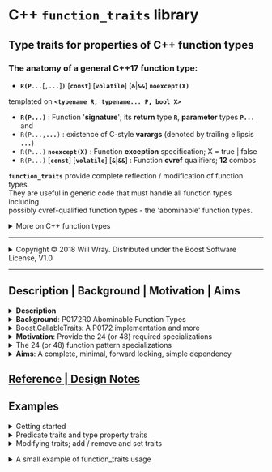 # **C++ `function_traits` library**

## Type traits for properties of C++ function types

### The anatomy of a general C++17 function type:

* **`R(P...`**[**`,...`**]**`)`** [**`const`**] [**`volatile`**] [**`&`**|**`&&`**] **`noexcept(X)`**

templated on **`<typename R, typename... P, bool X>`**  

* **`R(P...)`** : Function '**signature**'; its **return** type **`R`**, **parameter** types **`P...`** and
* `R(P...,`**`...`**`)` : existence of C-style **varargs** (denoted by trailing ellipsis **`...`**)
* `R(P...)` **`noexcept(X)`** : Function **exception** specification; X = true | false
* `R(P...)` [**`const`**] [**`volatile`**] [**`&`**|**`&&`**] : Function **cvref** qualifiers; **12** combos

**`function_traits`** provide complete reflection / modification of function types.  
They are useful in generic code that must handle all function types including  
possibly cvref-qualified function types - the 'abominable'  function types.

<details><summary>More on C++ function types</summary>

>**C++ function types** include the types of ordinary C/C++ free functions, e.g.:

    int()                 or  auto() -> int
    void() noexcept       or  auto() noexcept -> void
    void(int)             or  auto(int) -> void
    int(char const*,...)  or  auto(char const*,...) -> int

>C++ function types can also have cvref qualifiers:

    int() const&          or  auto() const& -> int
    void() && noexcept    or  auto() && noexcept -> void
    void(int) volatile    or  auto(int) volatile -> void

>Such cvref-qualified function types are an artifact of the C++ type system.  
Member functions carry cvref qualifiers for the implicit `*this` reference  
used in calling the member function, so cvref-qualified function types arise  
as part of pointer-to-member-function types.
>
>You cannot declare an ordinary free function with a cvref type and it is  
forbidden to form a pointer or a reference to a cvref-qualified function type.
>
>The standard type trait `std::is_function_v<F>` is true for all function types.  
>  
>The C++17 standard library doesn't provide other traits for C++ function types  
(mainly due to the complications caused by the possible cvref qualifers).  
This library fills in for the lack of function traits in the standard library.
</details>

----

<details><summary>Copyright &copy; 2018 Will Wray. Distributed under the Boost Software License, V1.0</summary>

### **Boost Software License** - Version 1.0 - August 17th, 2003

```txt
Permission is hereby granted, free of charge, to any person or organization
obtaining a copy of the software and accompanying documentation covered by
this license (the "Software") to use, reproduce, display, distribute,
execute, and transmit the Software, and to prepare derivative works of the
Software, and to permit third-parties to whom the Software is furnished to
do so, all subject to the following:

The copyright notices in the Software and this entire statement, including
the above license grant, this restriction and the following disclaimer,
must be included in all copies of the Software, in whole or in part, and
all derivative works of the Software, unless such copies or derivative
works are solely in the form of machine-executable object code generated by
a source language processor.

THE SOFTWARE IS PROVIDED "AS IS", WITHOUT WARRANTY OF ANY KIND, EXPRESS OR
IMPLIED, INCLUDING BUT NOT LIMITED TO THE WARRANTIES OF MERCHANTABILITY,
FITNESS FOR A PARTICULAR PURPOSE, TITLE AND NON-INFRINGEMENT. IN NO EVENT
SHALL THE COPYRIGHT HOLDERS OR ANYONE DISTRIBUTING THE SOFTWARE BE LIABLE
FOR ANY DAMAGES OR OTHER LIABILITY, WHETHER IN CONTRACT, TORT OR OTHERWISE,
ARISING FROM, OUT OF OR IN CONNECTION WITH THE SOFTWARE OR THE USE OR OTHER
DEALINGS IN THE SOFTWARE.
```

(Also at [boost.org](http://www.boost.org/LICENSE_1_0.txt) and accompanying file [LICENSE_1_0.txt](LICENSE_1_0.txt))

</details>

----

## **Description | Background | Motivation | Aims**

<details><summary><b>Description</b></summary>

**Type trait**: a template-based interface to query or modify the properties of types.

>**`function_traits`** is a library of traits for C++17 function types -  
no more, no less; it does not provide traits for general [Callable](https://en.cppreference.com/w/cpp/named_req/Callable) types  
(function traits can ease implementation of facilities like callable traits).
>
>It depends on std `<type_traits>` which it complements with function traits.  
The library uses `namespace ltl` for its traits, types and functions.
>
>It targets C++17 on recent gcc / clang / msvc compilers.  
Backwards compatibility, for older compilers or for pre-17, is not a priority.  
It is an 'alpha' design with an experimental interface, subject to change.  
Once C++20 is available, constraints will be added to improve error reporting. 

</details>

<details><summary><b>Background</b>: P0172R0 Abominable Function Types</summary>

Quoting from [P0172R0](http://www.open-std.org/jtc1/sc22/wg21/docs/papers/2015/p0172r0.html) section 2.1, Definition:

>[...] an *abominable* function type is the type produced by writing a function type  
followed by a cv-ref qualifier.

Example:

```cpp
   using regular    = void();
   using abominable = void() const volatile &&;
```

>In the example above, `regular` names a familiar function type [...] no surprises,  
`abominable` also names a function type, not a reference type, and  
despite appearances, is neither a const nor a volatile qualified type.  
There is no such thing as a cv-qualified function type in the type system,  
and the abominable function type is something else entirely.

* P0172R0 **Abominable Function Types** by Alisdair Meredith, Nov 2015

</details>

<details><summary>Boost.CallableTraits: A P0172 implementation and more</summary>

>[Boost.CallableTraits](https://www.boost.org/doc/libs/develop/libs/callable_traits/doc/html/) implements P0172R0's suggested library interface,  
extended to support general [Callable](https://en.cppreference.com/w/cpp/named_req/Callable) types on top of C++ function types.  
It is a robust, reviewed library with tests, compatibility matrix and CI.

</details>

<details><summary><b>Motivation</b>: Provide the 24 (or 48) required specializations</summary>

See also [Boost.CallableTraits Motivation](https://www.boost.org/doc/libs/develop/libs/callable_traits/doc/html/index.html#callable_traits.introduction.motivation)

>'Abominable' function cvref qualifiers cannot be deduced concisely.  
C-style varargs - a trailing ellipsis ... - cannot be deduced concisely.  
A total of 24 separate template specializations are needed to match  
a possibly abominable or variadic function type:

* 12 combinations of cvref qualifiers (4 cv x 3 ref)
* x 2 for presence of C-style varargs (trailing ellipsis...)

>If `noexcept` is not deduced directly then 48 specializations are needed:  

* x 2 for `noexcept` true or false

>It is tedious to have to write all of the necessary specializations.  
This library provides the specializations wrapped up as function traits.
>
>### Copy traits
>I wanted traits to copy qualifiers from source to target function types<sup>1</sup>.  
Since all 24/48 specializations are needed to implement *any* function trait  
with full generality, one might as well write a full collection of traits.
>
>[1] C++ standard library `copy_*` traits are proposed in [P1016](http://www.open-std.org/jtc1/sc22/wg21/docs/papers/2018/p1016r0.pdf)  
"A few additional type manipulation utilities" (unlikely to be in C++20).  
Copy traits like this are not implemented yet in Boost.CallableTraits  
though there's an open [issue](https://github.com/boostorg/callable_traits/issues/139) to add a `copy_member_cvref` trait.
>
>This function_traits library provides a couple of options:  
>`function_set_cvref_as<F,G>` copies `G`'s cvref qualifiers to `F`, or  
`function_set_signature<G, function_signature_t<F>>`  
effectively copies `G`'s cvref qualifiers and exception spec to `F`'s signature.

</details>

<details><summary>The 24 (or 48) function pattern specializations</summary>

24 template specializations are required to match any function type pattern  
(assuming that `noexcept` is deducible in partial specializations - see note below):

```c++
// Primary template
template<typename T> struct fun;

// The 24 template partial specializations
// to match cvref qualifiers (x12) and presence of varargs (x2)
// while deducing return type R, parameters P... and noexcept(bool)
template<class R, class... P, bool X> struct fun<R(P...) noexcept(X)> {};
template<class R, class... P, bool X> struct fun<R(P...) & noexcept(X)> {};
template<class R, class... P, bool X> struct fun<R(P...) && noexcept(X)> {};
template<class R, class... P, bool X> struct fun<R(P...) const noexcept(X)> {};
template<class R, class... P, bool X> struct fun<R(P...) const & noexcept(X)> {};
template<class R, class... P, bool X> struct fun<R(P...) const && noexcept(X)> {};
template<class R, class... P, bool X> struct fun<R(P...) volatile noexcept(X)> {};
template<class R, class... P, bool X> struct fun<R(P...) volatile & noexcept(X)> {};
template<class R, class... P, bool X> struct fun<R(P...) volatile && noexcept(X)> {};
template<class R, class... P, bool X> struct fun<R(P...) const volatile noexcept(X)> {};
template<class R, class... P, bool X> struct fun<R(P...) const volatile & noexcept(X)> {};
template<class R, class... P, bool X> struct fun<R(P...) const volatile && noexcept(X)> {};

template<class R, class... P, bool X> struct fun<R(P..., ...) noexcept(X)> {};
template<class R, class... P, bool X> struct fun<R(P..., ...) & noexcept(X)> {};
template<class R, class... P, bool X> struct fun<R(P..., ...) && noexcept(X)> {};
template<class R, class... P, bool X> struct fun<R(P..., ...) const noexcept(X)> {};
template<class R, class... P, bool X> struct fun<R(P..., ...) const & noexcept(X)> {};
template<class R, class... P, bool X> struct fun<R(P..., ...) const && noexcept(X)> {};
template<class R, class... P, bool X> struct fun<R(P..., ...) volatile noexcept(X)> {};
template<class R, class... P, bool X> struct fun<R(P..., ...) volatile & noexcept(X)> {};
template<class R, class... P, bool X> struct fun<R(P..., ...) volatile && noexcept(X)> {};
template<class R, class... P, bool X> struct fun<R(P..., ...) const volatile noexcept(X)> {};
template<class R, class... P, bool X> struct fun<R(P..., ...) const volatile & noexcept(X)> {};
template<class R, class... P, bool X> struct fun<R(P..., ...) const volatile && noexcept(X)> {};
```

Both GCC and Clang deduce noexcept as intended...  
Unfortunately, when `noexcept` was introduced as part of the type system  
the standard was not also updated to specify deduction of noexcept.  
This oversight should be corrected by a defect report before C++2a.

Currently (start of 2019) MSVC does not deduce noexcept and so requires  
the noexcept cases to be expanded via 48 specializations:

```c++
template<class R, class... P> struct fun<R(P...)> {};
template<class R, class... P> struct fun<R(P...) &> {};
template<class R, class... P> struct fun<R(P...) &&> {};
template<class R, class... P> struct fun<R(P...) const> {};
template<class R, class... P> struct fun<R(P...) const &> {};
template<class R, class... P> struct fun<R(P...) const &&> {};
template<class R, class... P> struct fun<R(P...) volatile> {};
template<class R, class... P> struct fun<R(P...) volatile &> {};
template<class R, class... P> struct fun<R(P...) volatile &&> {};
template<class R, class... P> struct fun<R(P...) const volatile> {};
template<class R, class... P> struct fun<R(P...) const volatile &> {};
template<class R, class... P> struct fun<R(P...) const volatile &&> {};
template<class R, class... P> struct fun<R(P..., ...)> {};
template<class R, class... P> struct fun<R(P..., ...) &> {};
template<class R, class... P> struct fun<R(P..., ...) &&> {};
template<class R, class... P> struct fun<R(P..., ...) const> {};
template<class R, class... P> struct fun<R(P..., ...) const &> {};
template<class R, class... P> struct fun<R(P..., ...) const &&> {};
template<class R, class... P> struct fun<R(P..., ...) volatile> {};
template<class R, class... P> struct fun<R(P..., ...) volatile &> {};
template<class R, class... P> struct fun<R(P..., ...) volatile &&> {};
template<class R, class... P> struct fun<R(P..., ...) const volatile> {};
template<class R, class... P> struct fun<R(P..., ...) const volatile &> {};
template<class R, class... P> struct fun<R(P..., ...) const volatile &&> {};

template<class R, class... P> struct fun<R(P...) noexcept> {};
template<class R, class... P> struct fun<R(P...) & noexcept> {};
template<class R, class... P> struct fun<R(P...) && noexcept> {};
template<class R, class... P> struct fun<R(P...) const noexcept> {};
template<class R, class... P> struct fun<R(P...) const & noexcept> {};
template<class R, class... P> struct fun<R(P...) const && noexcept> {};
template<class R, class... P> struct fun<R(P...) volatile noexcept> {};
template<class R, class... P> struct fun<R(P...) volatile & noexcept> {};
template<class R, class... P> struct fun<R(P...) volatile && noexcept> {};
template<class R, class... P> struct fun<R(P...) const volatile noexcept> {};
template<class R, class... P> struct fun<R(P...) const volatile & noexcept> {};
template<class R, class... P> struct fun<R(P...) const volatile && noexcept> {};
template<class R, class... P> struct fun<R(P..., ...) noexcept> {};
template<class R, class... P> struct fun<R(P..., ...) & noexcept> {};
template<class R, class... P> struct fun<R(P..., ...) && noexcept> {};
template<class R, class... P> struct fun<R(P..., ...) const noexcept> {};
template<class R, class... P> struct fun<R(P..., ...) const & noexcept> {};
template<class R, class... P> struct fun<R(P..., ...) const && noexcept> {};
template<class R, class... P> struct fun<R(P..., ...) volatile noexcept> {};
template<class R, class... P> struct fun<R(P..., ...) volatile & noexcept> {};
template<class R, class... P> struct fun<R(P..., ...) volatile && noexcept> {};
template<class R, class... P> struct fun<R(P..., ...) const volatile noexcept> {};
template<class R, class... P> struct fun<R(P..., ...) const volatile & noexcept> {};
template<class R, class... P> struct fun<R(P..., ...) const volatile && noexcept> {};
```

These 48 specializations are also listed in [Boost.CallableTraits](https://www.boost.org/doc/libs/develop/libs/callable_traits/doc/html/index.html#callable_traits.introduction.motivation) and [cppreference](https://en.cppreference.com/w/cpp/types/is_function) `is_function`

</details>

<details><summary><b>Aims</b>: A complete, minimal, forward looking, simple dependency</summary>

* <details><summary>A <b>complete</b> yet <b>minimal</b> set of function type traits</summary>

    **Complete**: provide a way to do any query or modification that may be needed;  
    if you see something that is not reasonably easy to do then open an issue.

    **Minimal**: avoid bloat and duplication in the interface (not that easy).  
    Narrow scope, single responsibility - function traits only, no more, no less.
    </details>

* <details><summary>In a <b>single header</b>, simple to take as a dependency</summary>

    **Simple dependency**: single header, self contained with docs.  
    Mesonbuild example as subproject / git submodule. CMake ToDo.  
    Of course, you can just copy the header or cut-n-paste.

    **Single header**: rather than 'fine-grain' headers per trait.  
    Because each trait has to pull in the full 24 (or 48) specializations,  
    even if a user may only want one of the many traits,  
    it seems not worth the complexity of providing individual headers  
    (if you can show benefits worth the complexity then open an issue).
    </details>

* <details><summary><b>Forward looking</b>: to concepts - down with SFINAE!</summary>

    Look towards concepts and contraints with no need for SFINAE tricks  
    No concern for backward **compatibility** or support of old compilers  
    **Diverge** from the P0172R0 suggested interface as appropriate  
    A clean, modern implementation (macro use confined to header).
    </details>

</details>

## [Reference | Design Notes](reference.md)

## **Examples**

<details><summary>Getting started</summary>

>First, put the header file where you want it and configure your include path.  
Here, the `ltl` include directory reflects `function_traits` namespace, `ltl`:

```c++
#include <ltl/function_traits.hpp>
```

Or, just cut and paste the header 

All `function_traits` are defined only for function types; it is an error to  
instantiate a function trait with a non-function type template parameter.  
This is reflected in the naming, with 'function' always first; `function_*`.

```c++
  ltl::function_is_noexcept_v< int > // compile error
```

To use function traits with non-function types, guard the trait instantiation  
with an `if constexpr` `std::is_function_v` block (or overload with constraints). 

>(Using a function trait with a non function type gives a hard, non-SFINAE, error  
with a nasty error message from the compiler.)

</details>

<details><summary>Predicate traits and type property traits</summary>

>First, put the header file where you want it and configure your include path.  
Here, the `ltl` include directory reflects `function_traits` namespace, `ltl`:

```c++
#include <ltl/function_traits.hpp>
```

All `function_traits` are defined only for function types; it is an error to  
instantiate a function trait with a non-function type template parameter.  
This is reflected in the naming, with 'function' always first; `function_is_*`.  
To use function traits with non-function types you must guard with `is_function`. 

>(Using a function trait with a non function type gives a hard, non-SFINAE, error  
with a nasty error message from the compiler.)
>
>Test if a function type is const / cvref / noexcept:  

```c++
  using Fc = void() const noexcept;

  static_assert(
          ltl::function_is_const_v< Fc >
       && ltl::function_is_cvref_v< Fc >
       && ltl::function_is_noexcept_v< Fc >
  );
```

>Get the return type of a function type and a type-list of its parameter types:

```c++
  #include <tuple>
  #include <type_traits>

  using Fcb = void( char, bool() );

  static_assert(
     std::is_void_v< ltl::function_return_type_t< Fcb > >
  && std::is_same_v< ltl::function_arg_types< Fcb, std::tuple >
                   , std::tuple< char, bool(*)() >
     >
  );
```

>A standalone predicate trait is provided to check that a function type  
is a valid free function type, i.e. it has no 'abominable' cvref qualifiers:  

```c++
  void f() noexcept;

  static_assert( ltl::is_free_function_v<decltype(f)> );
```

`is_free_function` is defined for all types (it is `false` for non-function types):

For example, `is_free_function_v` is :

```c++
template <typename F>
inline constexpr bool is_free_function_v = []{
         if constexpr(std::is_function_v<F>)
           return !function_is_cvref_v<F>;
         return false; }();
```

</details>

<details><summary>Modifying traits; add / remove and set traits</summary>

>Conventional `add_*`, `remove_*` traits modify the given property `*`.  
They take no arguments beyond the function type to modify:

```c++
  using namespace ltl;
  static_assert(
      std::is_same_v< function_add_const_t<void() &>,
                                           void() const& >
   && std::is_same_v< function_remove_cvref_t<void() const &>,
                                              void() >
  );
```

>Some property traits act as `remove_*` traits; the 'signature' property trait  
effectively removes both cvref and noexcept:

```c++
  static_assert(
      std::is_same_v< function_signature_t<void() & noexcept>,
                                           void() >
  );
```

>`set_*` traits are more programmatic than `add_*` and `remove_*` traits.  
Setters for function cv qualifiers, noexcept and variadic take `bool` arguments:

```c++
  static_assert( function_is_noexcept_v<
                    function_set_noexcept_t<void(), true> >);
```

>The `set` trait for reference qualifiers takes a `ltl::ref_qual_v` argument  
(an enum type with values `lval_ref_v`, `rval_ref_v` or `ref_qual_v{}`)

```c++
    static_assert(
       std::is_same_v< function_set_reference_t<void() &, rval_ref_v>
                                                void() && >
    );
```

>There is a `function_add_reference<F,R>` trait that does reference collapse  
such that 'adding' an rvalue-ref to an lvalue-ref gives an lvalue-ref, consistent with  
`std::add_rvalue_reference` for object types, `&` + `&&` => `&`, even though  
reference collapse is not necessarily natural for function reference qualifiers.
>
>There are no `function_add_reference_lvalue` / `_rvalue` traits.  
Instead, there are `function_set_reference_lvalue` / `_rvalue` traits  
(read as "given a function type, set its reference qualifier to lvalue reference")  
(unlike other setters, but like `add` traits, they take no arguments).
>
>Setters for type properties take type arguments; to change function return type:

```c++
    static_assert(
       std::is_same_v< function_set_return_type_t<int(), void>,
                                                  void() >);
```

>`set_*_as` traits provide a way to copy properties to the target function type  
from a source function type template argument - e.g. to copy cvref qualifiers:

```c++
    static_assert( std::is_same_v<
                     function_set_cvref_as_t<void() const, int() &>,
                                             void() & >);
```

</b></details>

<details><summary>A small example of function_traits usage</summary>

An illustrative example that type-checks `printf`-like member functions that may  
or may not be variadic, then forwards a C++ argument pack to the C varargs  
(the vargs could be matched and type checked against the format string).

```cpp
#include <tuple>
#include "function_traits.hpp"

struct Log0 { int log(char const* fmt) const noexcept; };
struct LogV { int log(char const* fmt,...) const & noexcept; };

template <class C, typename F, typename... Vargs>
int logger(F C::* log_mf, Vargs... vargs) noexcept
{
    static_assert( std::is_function_v<F> );

    static_assert( ltl::function_is_const_v<F> );
    static_assert( ltl::function_is_noexcept_v<F> );
    static_assert( ltl::function_is_variadic_v<F>
                  == bool{sizeof...(vargs)} );

    using R = ltl::function_return_type_t<F>;
    using Ps = ltl::function_arg_types<F,std::tuple>;
    using P0 = std::tuple_element_t<0,Ps>;

    static_assert( std::is_same_v< R, int> );
    static_assert( std::is_same_v< P0, char const*> );

    return (C{}.*log_mf)("logger",vargs...);
}

template int logger(decltype(&Log0::log));
template int logger(decltype(&LogV::log),int);
```

</details>
